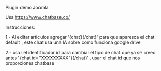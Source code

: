 Plugin demo Joomla

Usa https://www.chatbase.co/

Instrucciones:

1.- Al editar articulos agregar '{chat}{/chat}'  para que aparesca el chat default , este chat usa una IA sobre como funciona google drive

2.- usar el identificador id para cambiar el tipo de chat que ya se creeo antes  '{chat id="XXXXXXXXX"}{/chat}' , usar el chat id que nos proporciones chatbase



